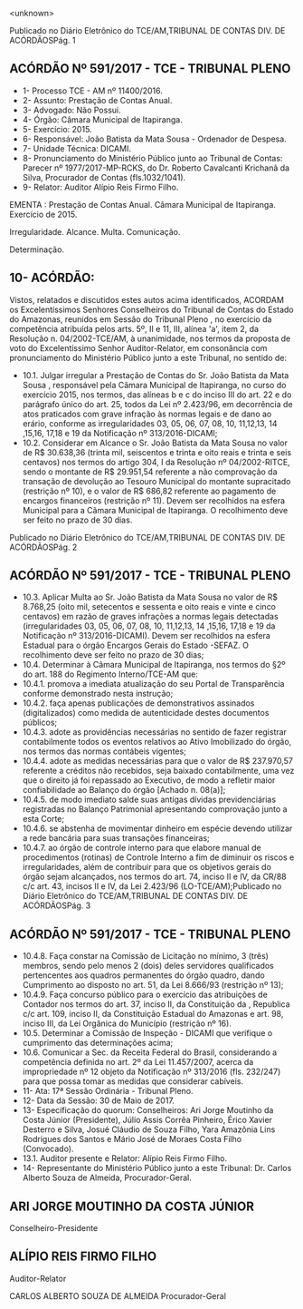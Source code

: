 &lt;unknown&gt;

Publicado  no  Diário Eletrônico do TCE/AM,TRIBUNAL DE CONTAS DIV. DE  ACÓRDÃOSPág. 1

## ACÓRDÃO Nº 591/2017 - TCE - TRIBUNAL PLENO

- 1- Processo TCE - AM nº 11400/2016.
- 2- Assunto: Prestação de Contas Anual.
- 3- Advogado: Não Possui.
- 4- Órgão: Câmara Municipal de Itapiranga.
- 5- Exercício: 2015.
- 6- Responsável: João Batista da Mata Sousa - Ordenador de Despesa.
- 7- Unidade Técnica: DICAMI.
- 8- Pronunciamento  do Ministério  Público  junto  ao Tribunal  de Contas: Parecer  nº 1977/2017-MP-RCKS,  do  Dr.  Roberto  Cavalcanti  Krichanã  da  Silva,  Procurador  de Contas (fls.1032/1041).
- 9- Relator: Auditor Alípio Reis Firmo Filho.

EMENTA : Prestação  de  Contas  Anual.  Câmara Municipal de Itapiranga. Exercício de 2015.

Irregularidade. Alcance. Multa. Comunicação.

Determinação.

## 10-  ACÓRDÃO:

Vistos, relatados e discutidos estes autos acima identificados, ACORDAM os Excelentíssimos Senhores Conselheiros do Tribunal de Contas do Estado do Amazonas, reunidos em Sessão do Tribunal Pleno , no exercício da competência atribuída pelos arts. 5º,  II e 11,  III, alínea 'a', item 2, da Resolução n. 04/2002-TCE/AM, à unanimidade, nos termos da proposta de voto do Excelentíssimo Senhor Auditor-Relator, em consonância com pronunciamento do Ministério Público junto a este Tribunal, no sentido de:

- 10.1.  Julgar irregular a  Prestação de Contas do Sr. João Batista da Mata Sousa ,  responsável pela Câmara  Municipal de  Itapiranga,  no curso do exercício 2015, nos termos, das alíneas b e c do inciso III do art. 22 e do parágrafo único do art. 25, todos da Lei nº 2.423/96, em decorrência de atos  praticados  com  grave  infração  às  normas  legais  e  de  dano  ao erário, conforme as irregularidades 03, 05, 06, 07, 08, 10, 11,12,13, 14 ,15,16, 17,18 e 19 da Notificação nº 313/2016-DICAMI;
- 10.2.  Considerar em Alcance o Sr. João Batista da Mata Sousa no valor de R$  30.638,36  (trinta  mil,  seiscentos  e  trinta  e  oito  reais  e  trinta  e  seis centavos) nos termos do artigo 304, I da Resolução nº 04/2002-RITCE, sendo  o  montante  de  R$  29.951,54  referente  a  não  comprovação  da transação de devolução ao Tesouro Municipal do montante supracitado (restrição  nº  10),  e  o  valor  de   R$  686,82  referente  ao  pagamento  de encargos financeiros (restrição nº 11). Devem ser recolhidos na esfera Municipal para a Câmara Municipal de Itapiranga. O recolhimento deve ser feito no prazo de 30 dias.

Publicado  no  Diário Eletrônico do TCE/AM,TRIBUNAL DE CONTAS DIV. DE  ACÓRDÃOSPág. 2

## ACÓRDÃO Nº 591/2017 - TCE - TRIBUNAL PLENO

- 10.3.  Aplicar  Multa ao Sr.  João  Batista  da  Mata  Sousa no  valor  de  R$ 8.768,25 (oito  mil,  setecentos  e  sessenta  e  oito  reais  e  vinte  e  cinco centavos)  em  razão  de  graves  infrações  a  normas  legais  detectadas (irregularidades 03, 05, 06, 07, 08, 10, 11,12,13, 14 ,15,16, 17,18 e 19 da Notificação nº 313/2016-DICAMI).  Devem  ser  recolhidos  na  esfera Estadual para o órgão  Encargos  Gerais  do  Estado -SEFAZ.  O recolhimento deve ser feito no prazo de 30 dias;
- 10.4.  Determinar à Câmara Municipal de Itapiranga, nos termos do §2º do art. 188 do Regimento Interno/TCE-AM que:
- 10.4.1. promova a imediata atualização do seu Portal de Transparência conforme demonstrado nesta instrução;
- 10.4.2. faça  apenas  publicações  de  demonstrativos  assinados (digitalizados) como medida de autenticidade destes documentos públicos;
- 10.4.3. adote  as  providências  necessárias  no  sentido  de  fazer registrar contabilmente todos os eventos relativos ao  Ativo Imobilizado  do  órgão,  nos  termos  das  normas  contábeis vigentes;
- 10.4.4. adote  as  medidas  necessárias  para  que  o  valor  de  R$ 237.970,57 referente a créditos não recebidos, seja baixado contabilmente,  uma  vez  que  o  direito  já  foi  repassado  ao Executivo, de modo  a refletir maior confiabilidade ao Balanço do órgão [Achado n. 08(a)];
- 10.4.5. de modo imediato salde suas antigas dívidas previdenciárias registradas no Balanço Patrimonial apresentando comprovação junto a esta Corte;
- 10.4.6. se abstenha de movimentar dinheiro em espécie devendo utilizar a rede bancária para suas transações financeiras;
- 10.4.7. ao órgão de controle interno para que elabore manual de procedimentos (rotinas) de Controle Interno a fim de diminuir os riscos e irregularidades, além de contribuir para  que os objetivos gerais do órgão sejam alcançados, nos termos do art. 74, inciso II e IV, da CR/88 c/c art. 43, incisos II e IV, da Lei 2.423/96 (LO-TCE/AM);Publicado  no  Diário Eletrônico do TCE/AM,TRIBUNAL DE CONTAS DIV. DE  ACÓRDÃOSPág. 3

## ACÓRDÃO Nº 591/2017 - TCE - TRIBUNAL PLENO

- 10.4.8. Faça  constar  na  Comissão  de  Licitação  no  mínimo,  3 (três) membros, sendo pelo menos 2 (dois) deles servidores qualificados pertencentes  aos  quadros  permanentes  do órgão quadro, dando Cumprimento ao disposto no  art. 51, da Lei 8.666/93 (restrição nº 13);
- 10.4.9. Faça concurso público para o exercício das atribuições de Contador  nos termos do art. 37, inciso II, da Constituição da , Republica c/c art. 109, inciso II, da Constituição Estadual do Amazonas e art. 98, inciso III, da Lei Orgânica do Município (restrição nº 16).
- 10.5. Determinar a Comissão  de  Inspeção  -  DICAMI  que  verifique  o cumprimento das determinações acima;
- 10.6. Comunicar a  Sec.  da  Receita  Federal  do  Brasil,  considerando  a competência definida no art. 2º da Lei 11.457/2007, acerca da impropriedade  nº  12  objeto  da Notificação  nº  313/2016  (fls.  232/247) para que possa tomar as medidas que considerar cabíveis.
- 11- Ata: 17ª Sessão Ordinária - Tribunal Pleno.
- 12- Data da Sessão: 30 de Maio de 2017.
- 13-  Especificação  do  quorum: Conselheiros: Ari Jorge  Moutinho  da  Costa  Júnior (Presidente), Júlio Assis Corrêa Pinheiro, Érico Xavier Desterro e Silva, Josué Cláudio de Souza Filho, Yara  Amazônia Lins Rodrigues dos Santos e Mário José de  Moraes Costa Filho (Convocado).
- 13.1. Auditor presente e Relator: Alípio Reis Firmo Filho.
- 14-  Representante  do  Ministério  Público  junto  a  este Tribunal: Dr. Carlos  Alberto Souza de Almeida, Procurador-Geral.

## ARI JORGE MOUTINHO DA COSTA JÚNIOR

Conselheiro-Presidente

## ALÍPIO REIS FIRMO FILHO

Auditor-Relator

CARLOS ALBERTO SOUZA DE ALMEIDA Procurador-Geral